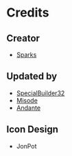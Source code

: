 # Credits

## Creator
- [Sparks](https://twitter.com/SparksTheGamer)

## Updated by
- [SpecialBuilder32](https://twitter.com/SpecialBuilder)
- [Misode](https://twitter.com/misode_)
- [Andante](https://twitter.com/andantett)

## Icon Design
- JonPot
